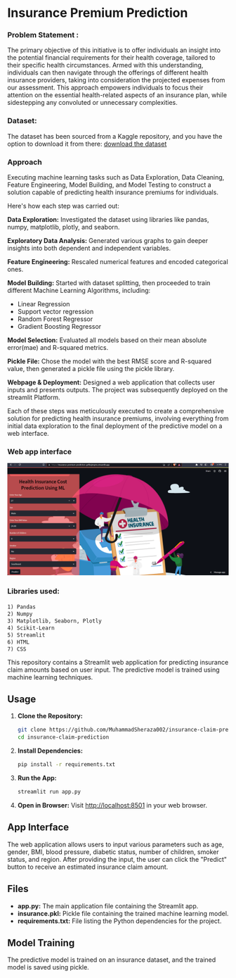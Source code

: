 # Insurance Premium Prediction
### Problem Statement :
The primary objective of this initiative is to offer individuals an insight into the potential financial requirements for their health coverage, tailored to their specific health circumstances. Armed with this understanding, individuals can then navigate through the offerings of different health insurance providers, taking into consideration the projected expenses from our assessment. This approach empowers individuals to focus their attention on the essential health-related aspects of an insurance plan, while sidestepping any convoluted or unnecessary complexities.

### Dataset:
The dataset has been sourced from a Kaggle repository, and you have the option to download it from there: [download the dataset](https://www.kaggle.com/datasets/noordeen/insurance-premium-prediction)

### Approach
Executing machine learning tasks such as Data Exploration, Data Cleaning, Feature Engineering, Model Building, and Model Testing to construct a solution capable of predicting health insurance premiums for individuals.

Here's how each step was carried out:

**Data Exploration:** Investigated the dataset using libraries like pandas, numpy, matplotlib, plotly, and seaborn.

**Exploratory Data Analysis:** Generated various graphs to gain deeper insights into both dependent and independent variables.

**Feature Engineering:** Rescaled numerical features and encoded categorical ones.

**Model Building:** Started with dataset splitting, then proceeded to train different Machine Learning Algorithms, including:
- Linear Regression
- Support vector regression
- Random Forest Regressor
- Gradient Boosting Regressor

**Model Selection:** Evaluated all models based on their mean absolute error(mae) and R-squared metrics.

**Pickle File:** Chose the model with the best RMSE score and R-squared value, then generated a pickle file using the pickle library.

**Webpage & Deployment:** Designed a web application that collects user inputs and presents outputs. The project was subsequently deployed on the streamlit  Platform.

Each of these steps was meticulously executed to create a comprehensive solution for predicting health insurance premiums, involving everything from initial data exploration to the final deployment of the predictive model on a web interface.

### Web app interface 
![alt text](https://github.com/priyanka-kagrahari/-Insurance_premium_prediction/blob/main/Predicting-Insurance-Claim-main/Image/Screenshot%202023-06-23%20182904.png)

### Libraries used:
    1) Pandas
    2) Numpy
    3) Matplotlib, Seaborn, Plotly
    4) Scikit-Learn
    5) Streamlit
    6) HTML
    7) CSS

This repository contains a Streamlit web application for predicting insurance claim amounts based on user input. The predictive model is trained using machine learning techniques.

## Usage

1. **Clone the Repository:**
    ```bash
    git clone https://github.com/MuhammadSheraza002/insurance-claim-prediction.git
    cd insurance-claim-prediction
    ```

2. **Install Dependencies:**
    ```bash
    pip install -r requirements.txt
    ```

3. **Run the App:**
    ```bash
    streamlit run app.py
    ```

4. **Open in Browser:**
   Visit [http://localhost:8501](http://localhost:8501) in your web browser.

## App Interface

The web application allows users to input various parameters such as age, gender, BMI, blood pressure, diabetic status, number of children, smoker status, and region. After providing the input, the user can click the "Predict" button to receive an estimated insurance claim amount.

## Files

- **app.py:** The main application file containing the Streamlit app.
- **insurance.pkl:** Pickle file containing the trained machine learning model.
- **requirements.txt:** File listing the Python dependencies for the project.

## Model Training

The predictive model is trained on an insurance dataset, and the trained model is saved using pickle.
